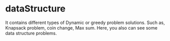 dataStructure
=============

It contains different types of Dynamic or greedy problem solutions. Such as, Knapsack problem, coin change, Max sum. 
Here, you also can see some data structure problems. 
